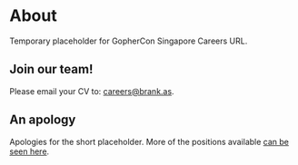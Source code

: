 # About

Temporary placeholder for GopherCon Singapore Careers URL.

## Join our team!

Please email your CV to: [careers@brank.as](mailto:careers@brank.as).

## An apology

Apologies for the short placeholder. More of the positions available [can be seen here](https://brank.as/about#careers).
